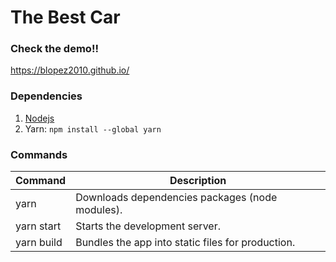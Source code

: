# The Best Car

### Check the demo!!
https://blopez2010.github.io/

### Dependencies
1. [Nodejs](https://nodejs.org/en/)
1. Yarn: `npm install --global yarn`

### Commands

| Command | Description |
|--------|---|
|yarn|Downloads dependencies packages (node modules).|
|yarn start|Starts the development server.|
|yarn build|Bundles the app into static files for production.|